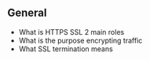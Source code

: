 ## General

- What is HTTPS SSL 2 main roles
- What is the purpose encrypting traffic
- What SSL termination means
